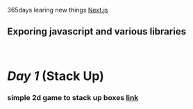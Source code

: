365days learing new things [Next.js](https://nextjs.org/)

## Exporing javascript and various libraries

<br>

# **_Day 1_** (Stack Up)

### simple 2d game to stack up boxes [link](https://github.com/onifs10/365d/blob/main/pages/001.tsx)
